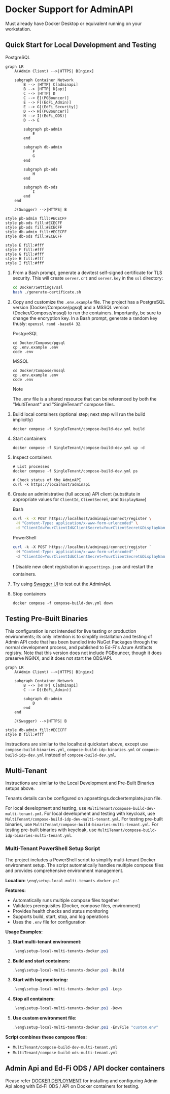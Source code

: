 # Docker Support for AdminAPI

Must already have Docker Desktop or equivalent running on your workstation.

## Quick Start for Local Development and Testing

PostgreSQL

```mermaid
graph LR
    A(Admin Client) -->|HTTPS| B[nginx]

    subgraph Container Network
        B --> |HTTP| C[adminapi]
        B --> |HTTP| D[api]
        C --> |HTTP| D
        C --> E[(PGBouncer)]
        E --> F[(EdFi_Admin)]
        E --> G[(EdFi_Security)]
        D --> H[(PGBouncer)]
        H --> I[(EdFi_ODS)]
        D --> E

        subgraph pb-admin
            E
        end

        subgraph db-admin
            F
            G
        end
        
        subgraph pb-ods
            H
        end

        subgraph db-ods
            I
        end
    end

    J(Swagger) -->|HTTPS| B

style pb-admin fill:#ECECFF
style pb-ods fill:#ECECFF
style pb-ods fill:#ECECFF
style db-admin fill:#ECECFF
style db-ods fill:#ECECFF

style E fill:#fff
style F fill:#fff
style G fill:#fff
style H fill:#fff
style I fill:#fff
```

1. From a Bash prompt, generate a dev/test self-signed certificate for TLS
   security. This will create `server.crt` and `server.key` in the `ssl`
   directory:

   ```bash
   cd Docker/Settings/ssl
   bash ./generate-certificate.sh
   ```

2. Copy and customize the `.env.example` file. The project has a PostgreSQL
   version (Docker/Compose/pgsql) and a MSSQL version (Docker/Compose/mssql)
   to run the containers. Importantly, be sure to change the encryption key.
   In a Bash prompt, generate a random key thusly: `openssl
   rand -base64 32`.

   PostgreSQL

   ```shell
   cd Docker/Compose/pgsql
   cp .env.example .env
   code .env
   ```

   MSSQL

   ```shell
   cd Docker/Compose/mssql
   cp .env.example .env
   code .env
   ```

   > [!NOTE]
   > The .env file is a shared resource that can be referenced by both the
   > "MultiTenant" and "SingleTenant" compose files.

3. Build local containers (optional step; next step will run the build implicitly)

   ```shell
   docker compose -f SingleTenant/compose-build-dev.yml build
   ```

4. Start containers

   ```shell
   docker compose -f SingleTenant/compose-build-dev.yml up -d
   ```

5. Inspect containers

   ```shell
   # List processes
   docker compose -f SingleTenant/compose-build-dev.yml ps

   # Check status of the AdminAPI
   curl -k https://localhost/adminapi

   ```

6. Create an administrative (full access) API client (substitute in appropriate
   values for `ClientId`, `ClientSecret`, and `DisplayName`)

   Bash

   ```bash
   curl -k -X POST https://localhost/adminapi/connect/register \
    -H "Content-Type: application/x-www-form-urlencoded" \
    -d "ClientId=YourClientId&ClientSecret=YourClientSecret&DisplayName=YourDisplayName"
   ```

   PowerShell

   ```powershell
   curl -k -X POST https://localhost/adminapi/connect/register `
    -H "Content-Type: application/x-www-form-urlencoded" `
    -d "ClientId=YourClientId&ClientSecret=YourClientSecret&DisplayName=YourDisplayName"
   ```

   :exclamation: Disable new client registration in `appsettings.json` and
   restart the containers.

7. Try using [Swagger UI](https://localhost/adminapi/swagger/index.html) to test
   out the AdminApi.
8. Stop containers

   ```shell
   docker compose -f compose-build-dev.yml down
   ```

## Testing Pre-Built Binaries

This configuration is not intended for live testing or production environments;
its only intention is to simplify installation and testing of Admin API code
that has been bundled into NuGet Packages through the normal development
process, and published to Ed-Fi's Azure Artifacts registry. Note that this
version does not include PGBouncer, though it does preserve NGiNX, and it does
not start the ODS/API.

```mermaid
graph LR
    A(Admin Client) -->|HTTPS| B[nginx]

    subgraph Container Network
        B --> |HTTP| C[adminapi]
        C --> D[(EdFi_Admin)]

        subgraph db-admin
            D
        end
    end

    J(Swagger) -->|HTTPS| B

style db-admin fill:#ECECFF
style D fill:#fff
```

Instructions are similar to the localhost quickstart above, except use
`compose-build-binaries.yml`, `compose-build-idp-binaries.yml` or `compose-build-idp-dev.yml` instead of `compose-build-dev.yml`.

## Multi-Tenant

Instructions are similar to the Local Development and Pre-Built Binaries setups above.

Tenants details can be configured on appsettings.dockertemplate.json file.

For local development and testing, use `MultiTenant/compose-build-dev-multi-tenant.yml`.
For local development and testing with keycloak, use `MultiTenant/compose-build-idp-dev-multi-tenant.yml`.
For testing pre-built binaries, use `MultiTenant/compose-build-binaries-multi-tenant.yml`.
For testing pre-built binaries with keycloak, use `MultiTenant/compose-build-idp-binaries-multi-tenant.yml`.

### Multi-Tenant PowerShell Setup Script

The project includes a PowerShell script to simplify multi-tenant Docker environment setup. The script automatically handles multiple compose files and provides comprehensive environment management.

**Location:** `\eng\setup-local-multi-tenants-docker.ps1`

**Features:**

* Automatically runs multiple compose files together
* Validates prerequisites (Docker, compose files, environment)
* Provides health checks and status monitoring
* Supports build, start, stop, and log operations
* Uses the `.env` file for configuration

**Usage Examples:**

1. **Start multi-tenant environment:**

   ```powershell
   .\eng\setup-local-multi-tenants-docker.ps1
   ```

2. **Build and start containers:**

   ```powershell
   .\eng\setup-local-multi-tenants-docker.ps1 -Build
   ```

3. **Start with log monitoring:**

   ```powershell
   .\eng\setup-local-multi-tenants-docker.ps1 -Logs
   ```

4. **Stop all containers:**

   ```powershell
   .\eng\setup-local-multi-tenants-docker.ps1 -Down
   ```

5. **Use custom environment file:**

   ```powershell
   .\eng\setup-local-multi-tenants-docker.ps1 -EnvFile "custom.env"
   ```

**Script combines these compose files:**

* `MultiTenant/compose-build-dev-multi-tenant.yml`
* `MultiTenant/compose-build-ods-multi-tenant.yml`

## Admin Api and Ed-Fi ODS / API docker containers

Please refer [DOCKER DEPLOYMENT](https://techdocs.ed-fi.org/display/EDFITOOLS/Docker+Deployment) for
installing and configuring Admin Api along with Ed-Fi ODS / API on Docker containers for testing.
